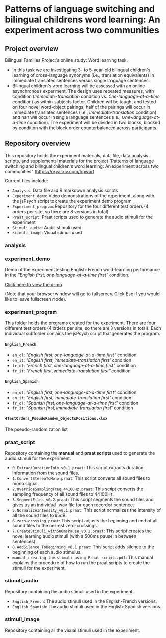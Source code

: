 # Patterns of language switching and bilingual childrens word learning: An experiment across two communities
## Project overview
Bilingual Families Project's online study: Word learning task. 
*  In this task we are investigating 3- to 5-year-old bilingual children's learning of cross-language synonyms (i.e., translation equivalents) in immediate translated sentences versus single language sentences.
*  Bilingual children's word learning will be assessed with an online asynchronous experiment. The design uses repeated measures, with condition (*Immediate-translation* condition vs. *One-language-at-a-time* condition) as within-subjects factor. Children will be taught and tested on four novel word-object pairings; half of the pairings will occur in immediate translated sentences (i.e., *Immediate-translation* condition) and half will occur in single language sentences (i.e., *One-language-at-a-time* condition). The experiment will be divided in two blocks, blocked by condition with the block order counterbalanced across participants.

## Repository overview
This repository holds the experiment materials, data file, data analysis scripts, and supplemental materials for the project "Patterns of language switching and bilingual children's word learning: An experiment across two communities" (https://psyarxiv.com/hpwbr).

Current files include:

* `Analysis`: Data file and R markdown analysis scripts 
* `Experiment_demo`: Video demonstrations of the experiment, along with the jsPsych script to create the experiment demo program
* `Experiment_program`: Repository for the four different test orders (4 orders per site, so there are 8 versions in total)
* `Praat_script`: Praat scripts used to generate the audio stimuli for the experiment
* `Stimuli_audio`: Audio stimuli used
* `Stimuli_image`: Visual stimuli used

### analysis

### experiment_demo
Demo of the experiment testing English-French word-learning performance in the _"English first, one-language-at-a-time first"_ condition.

[Click here to view the demo](https://rachelkytsui.github.io/demo_Bilingual-Families-Project_TabletSwitch/) 

(Note that your browser window will go to fullscreen. Click Esc if you would like to leave fullscreen mode).

### experiment_program
This folder holds the programs created for the experiment. There are four different test orders (4 orders per site, so there are 8 versions in total). Each individual subfolder contains the jsPsych script that generates the program.

#### `English_French`

* `en_ol`: _"English first, one-language-at-a-time first"_ condition
* `en_it`: _"English first, immediate-translation first"_ condition
* `fr_ol`: _"French first, one-language-at-a-time first"_ condition
* `fr_it`: _"French first, immediate-translation first"_ condition
  
#### `English_Spanish`

* `en_ol`: _"English first, one-language-at-a-time first"_ condition
* `en_it`: _"English first, immediate-translation first"_ condition
* `fr_ol`: _"Spanish first, one-language-at-a-time first"_ condition
* `fr_it`: _"Spanish first, immediate-translation first"_ condition

#### `4TestOrders_PseudoRandom_ObjectsPositions.xlsx`
The pseudo-randomization list


### praat_script
Repository containing the **manual** and **praat scripts** used to generate the audio stimuli for the experiment.
* `0.ExtractDurationInfo_v0.1.praat`: This script extracts duration information from the sound files.
* `1.ConvertStereoToMono.praat`: This script converts all sound files to mono signal.
* `2.OverrideSamplingFreq_44100Hz.praat`: This script converts the sampling frequency of all sound files to 44100Hz.
* `3.SegmentFiles_v0.2.praat`: This script segments the sound files
and gives us an individual .wav file for each recorded sentence.
* `5.NormalizeIntensity_v0.1.praat`: This script normalizes the intensity of all the sound files to 65dB.
* `6.zero-crossing.praat`: This script adjusts the beginning and end of all sound files to the nearest zero-crossings.
* `7.CreateStimuli_with500msPause_v0.1.praat`: This script creates the novel learning audio stimuli (with a 500ms pause in
between sentences).
* `8.AddSilence_ToBeginning_v0.1.praat`: This script adds silence to the beginning of each audio stimulus.
* `manual_creating the stimuli using Praat scripts.pdf`: This manual explains the procedure of how to run the praat scripts to create the stimuli for the experiment.


### stimuli_audio
Repository containing the audio stimuli used in the experiment.
* `English_French`: The audio stimuli used in the English-French versions.
* `English_Spanish`: The audio stimuli used in the English-Spanish versions. 

### stimuli_image
Repository containing all the visual stimuli used in the experiment.
